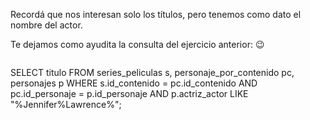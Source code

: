 Recordá que nos interesan solo los títulos, pero tenemos como dato el nombre del actor.

Te dejamos como ayudita la consulta del ejercicio anterior: :wink: 

> ``` sql
SELECT titulo 
FROM series_peliculas s, personaje_por_contenido pc, personajes p
WHERE s.id_contenido = pc.id_contenido 
AND pc.id_personaje = p.id_personaje 
AND p.actriz_actor LIKE "%Jennifer%Lawrence%";
```

